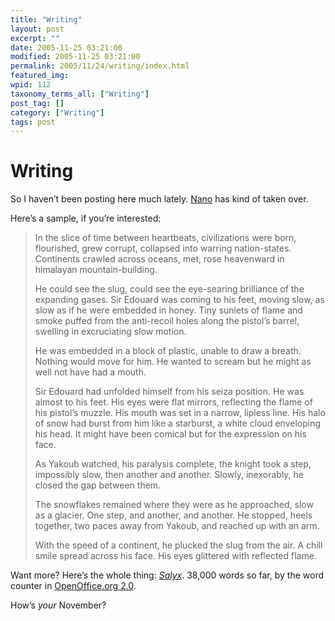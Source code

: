 ```yaml
---
title: "Writing"
layout: post
excerpt: ""
date: 2005-11-25 03:21:00
modified: 2005-11-25 03:21:00
permalink: 2005/11/24/writing/index.html
featured_img: 
wpid: 112
taxonomy_terms_all: ["Writing"]
post_tag: []
category: ["Writing"]
tags: post
---
```


# Writing

So I haven’t been posting here much lately. [Nano](http://www.nanowrimo.org/) has kind of taken over.

Here’s a sample, if you’re interested:

> In the slice of time between heartbeats, civilizations were born, flourished, grew corrupt, collapsed into warring nation-states. Continents crawled across oceans, met, rose heavenward in himalayan mountain-building.
> 
> He could see the slug, could see the eye-searing brilliance of the expanding gases. Sir Edouard was coming to his feet, moving slow, as slow as if he were embedded in honey. Tiny sunlets of flame and smoke puffed from the anti-recoil holes along the pistol’s barrel, swelling in excruciating slow motion.
> 
> He was embedded in a block of plastic, unable to draw a breath. Nothing would move for him. He wanted to scream but he might as well not have had a mouth.
> 
> Sir Edouard had unfolded himself from his seiza position. He was almost to his feet. His eyes were flat mirrors, reflecting the flame of his pistol’s muzzle. His mouth was set in a narrow, lipless line. His halo of snow had burst from him like a starburst, a white cloud enveloping his head. It might have been comical but for the expression on his face.
> 
> As Yakoub watched, his paralysis complete, the knight took a step, impossibly slow, then another and another. Slowly, inexorably, he closed the gap between them.
> 
> The snowflakes remained where they were as he approached, slow as a glacier. One step, and another, and another. He stopped, heels together, two paces away from Yakoub, and reached up with an arm.
> 
> With the speed of a continent, he plucked the slug from the air. A chill smile spread across his face. His eyes glittered with reflected flame.

Want more? Here’s the whole thing: [*Salyx*](http://142.13.24.61/~johanneson/blog/index.php/nano). 38,000 words so far, by the word counter in [OpenOffice.org 2.0](http://www.openoffice.org/).

How’s *your* November?